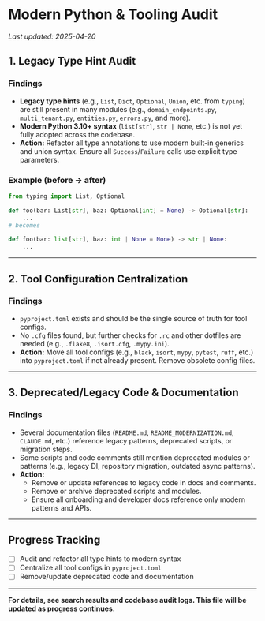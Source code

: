 # Modern Python & Tooling Audit

_Last updated: 2025-04-20_

## 1. Legacy Type Hint Audit

### Findings
- **Legacy type hints** (e.g., `List`, `Dict`, `Optional`, `Union`, etc. from `typing`) are still present in many modules (e.g., `domain_endpoints.py`, `multi_tenant.py`, `entities.py`, `errors.py`, and more).
- **Modern Python 3.10+ syntax** (`list[str]`, `str | None`, etc.) is not yet fully adopted across the codebase.
- **Action:** Refactor all type annotations to use modern built-in generics and union syntax. Ensure all `Success`/`Failure` calls use explicit type parameters.

### Example (before → after)
```python
from typing import List, Optional

def foo(bar: List[str], baz: Optional[int] = None) -> Optional[str]:
    ...
# becomes

def foo(bar: list[str], baz: int | None = None) -> str | None:
    ...
```

---

## 2. Tool Configuration Centralization

### Findings
- `pyproject.toml` exists and should be the single source of truth for tool configs.
- No `.cfg` files found, but further checks for `.rc` and other dotfiles are needed (e.g., `.flake8`, `.isort.cfg`, `.mypy.ini`).
- **Action:** Move all tool configs (e.g., `black`, `isort`, `mypy`, `pytest`, `ruff`, etc.) into `pyproject.toml` if not already present. Remove obsolete config files.

---

## 3. Deprecated/Legacy Code & Documentation

### Findings
- Several documentation files (`README.md`, `README_MODERNIZATION.md`, `CLAUDE.md`, etc.) reference legacy patterns, deprecated scripts, or migration steps.
- Some scripts and code comments still mention deprecated modules or patterns (e.g., legacy DI, repository migration, outdated async patterns).
- **Action:**
  - Remove or update references to legacy code in docs and comments.
  - Remove or archive deprecated scripts and modules.
  - Ensure all onboarding and developer docs reference only modern patterns and APIs.

---

## Progress Tracking
- [ ] Audit and refactor all type hints to modern syntax
- [ ] Centralize all tool configs in `pyproject.toml`
- [ ] Remove/update deprecated code and documentation

---

**For details, see search results and codebase audit logs. This file will be updated as progress continues.**
